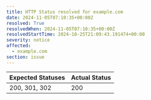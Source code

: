 ```yaml
---
title: HTTP Status resolved for example.com
date: 2024-11-05T07:10:35+00:00Z
resolved: True
resolvedWhen: 2024-11-05T07:10:35+00:00Z
resolvedStartTime: 2024-10-25T21:09:43.191474+00:00
severity: notice
affected:
  - example.com
section: issue
---
```


| Expected Statuses | Actual Status  |
|-------------------|----------------|
| 200, 301, 302 | 200 |

